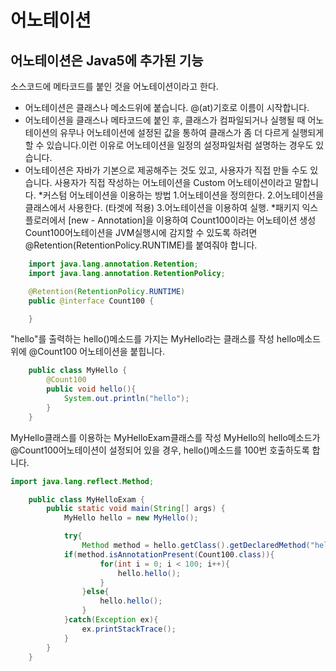 # 어노테이션

## 어노테이션은 Java5에 추가된 기능

소스코드에 메타코드를 붙인 것을 어노테이션이라고 한다.

- 어노테이션은 클래스나 메소드위에 붙습니다. @(at)기호로 이름이 시작합니다.
- 어노테이션을 클래스나 메타코드에 붙인 후, 클래스가 컴파일되거나 실행될 때 어노테이션의 유무나 어노테이션에 설정된 값을 통하여 클래스가 좀 더 다르게 실행되게 할 수 있습니다.이런 이유로 어노테이션을 일정의 설정파일처럼 설명하는 경우도 있습니다.
- 어노테이션은 자바가 기본으로 제공해주는 것도 있고, 사용자가 직접 만들 수도 있습니다.
  사용자가 직접 작성하는 어노테이션을 Custom 어노테이션이라고 말합니다.
  *커스텀 어노테이션을 이용하는 방법 1.어노테이션을 정의한다. 2.어노테이션을 클래스에서 사용한다. (타겟에 적용) 3.어노테이션을 이용하여 실행.
  *패키지 익스플로러에서 [new - Annotation]을 이용하여 Count100이라는 어노테이션 생성
  Count100어노테이션을 JVM실행시에 감지할 수 있도록 하려면 @Retention(RetentionPolicy.RUNTIME)를 붙여줘야 합니다.

```java
    import java.lang.annotation.Retention;
    import java.lang.annotation.RetentionPolicy;

    @Retention(RetentionPolicy.RUNTIME)
    public @interface Count100 {

    }
```

"hello"를 출력하는 hello()메소드를 가지는 MyHello라는 클래스를 작성
hello메소드 위에 @Count100 어노테이션을 붙힙니다.

```java
    public class MyHello {
        @Count100
        public void hello(){
            System.out.println("hello");
        }
    }
```

MyHello클래스를 이용하는 MyHelloExam클래스를 작성
MyHello의 hello메소드가 @Count100어노테이션이 설정되어 있을 경우, hello()메소드를 100번 호출하도록 합니다.

```java
import java.lang.reflect.Method;

    public class MyHelloExam {
        public static void main(String[] args) {
            MyHello hello = new MyHello();

            try{
                Method method = hello.getClass().getDeclaredMethod("hello");
            if(method.isAnnotationPresent(Count100.class)){
                    for(int i = 0; i < 100; i++){
                        hello.hello();
                    }
                }else{
                    hello.hello();
                }
            }catch(Exception ex){
                ex.printStackTrace();
            }
        }
    }
```
